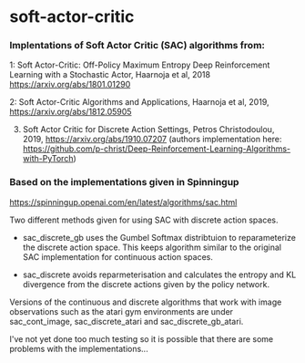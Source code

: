 # soft-actor-critic

### Implentations of Soft Actor Critic (SAC) algorithms from:

1: Soft Actor-Critic: Off-Policy Maximum Entropy Deep Reinforcement Learning with a Stochastic Actor, Haarnoja et al, 2018 https://arxiv.org/abs/1801.01290

2: Soft Actor-Critic Algorithms and Applications, Haarnoja et al, 2019, https://arxiv.org/abs/1812.05905

3. Soft Actor Critic for Discrete Action Settings, Petros Christodoulou, 2019, https://arxiv.org/abs/1910.07207
   (authors implementation here: https://github.com/p-christ/Deep-Reinforcement-Learning-Algorithms-with-PyTorch)

### Based on the implementations given in Spinningup

https://spinningup.openai.com/en/latest/algorithms/sac.html

Two different methods given for using SAC with discrete action spaces. 

* sac_discrete_gb uses the Gumbel Softmax distribtuion to reparameterize the discrete action space. This keeps algorithm similar to the original SAC implementation for continuous action spaces.
   
* sac_discrete avoids reparmeterisation and calculates the entropy and KL divergence from the discrete actions given by the policy network.
   
Versions of the continuous and discrete algorithms that work with image observations such as the atari
gym environments are under sac_cont_image, sac_discrete_atari and sac_discrete_gb_atari.

I've not yet done too much testing so it is possible that there are some problems with the implementations...
